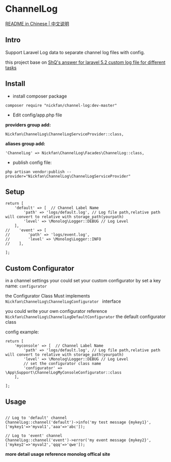 # ChannelLog

[README in Chinese | 中文说明](README.zh-CN.md)

## Intro
Support Laravel Log data to separate channel log files with config.


this project base on
[ShQ's answer for laravel 5.2 custom log file for different tasks](http://stackoverflow.com/questions/37809989/laravel-5-2-custom-log-file-for-different-tasks)


## Install

* install composer package

```
composer require "nickfan/channel-log:dev-master"
```

* Edit config/app.php file

 **providers group add:**
 ```
Nickfan\ChannelLog\ChannelLogServiceProvider::class,
 ```

 **aliases group add:**
```
'ChannelLog' => Nickfan\ChannelLog\Facades\ChannelLog::class,
```

* publish config file:

```
php artisan vendor:publish --provider="Nickfan\ChannelLog\ChannelLogServiceProvider"
```

## Setup

```
return [
    'default' => [  // Channel Label Name
        'path' => 'logs/default.log', // Log file path,relative path will convert to relative with storage_path(yourpath)
        'level' => \Monolog\Logger::DEBUG // Log Level
    ],
//    'event' => [
//        'path' => 'logs/event.log',
//        'level' => \Monolog\Logger::INFO
//    ],

];

```


## Custom Configurator

in a channel settings your could set your custom configurator by set
a key name: ```configurator```

the Configurator Class Must implements  ```Nickfan\ChannelLog\ChannelLogConfigurator ``` interface

you could write your own configurator reference
```Nickfan\ChannelLog\ChannelLogDefaultConfigurator``` the default configurator class

config example:

```
return [
    'myconsole' => [  // Channel Label Name
        'path' => 'logs/default.log', // Log file path,relative path will convert to relative with storage_path(yourpath)
        'level' => \Monolog\Logger::DEBUG // Log Level
        // set the configurator class name
        'configurator' => \App\Support\ChannelLogMyConsoleConfigurator::class
    ],

];
```


## Usage

```

// Log to 'default' channel
ChannelLog::channel('default')->info('my test message {mykey1}',['mykey1'=>'myval1','aaa'=>'abc']);

// Log to 'event' channel
ChannelLog::channel('event')->error('my event message {mykey2}',['mykey2'=>'myval2','qqq'=>'qwe']);

```


**more detail usage reference monolog offical site**


